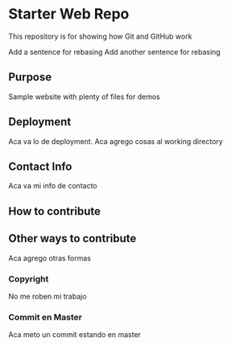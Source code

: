 # Starter Web Repo

This repository is for showing how Git and GitHub work

Add a sentence for rebasing
Add another sentence for rebasing

## Purpose

Sample website with plenty of files for demos

## Deployment

Aca va lo de deployment. Aca agrego cosas al working directory

## Contact Info

Aca va mi info de contacto

## How to contribute

## Other ways to contribute

Aca agrego otras formas

### Copyright
No me roben mi trabajo

### Commit en Master
Aca meto un commit estando en master
